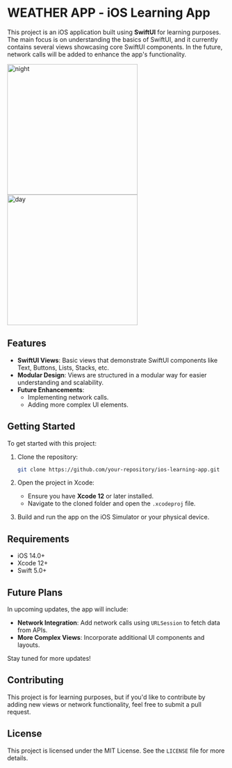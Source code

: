 # WEATHER APP  - iOS Learning App

This project is an iOS application built using **SwiftUI** for learning purposes. The main focus is on understanding the basics of SwiftUI, and it currently contains several views showcasing core SwiftUI components. In the future, network calls will be added to enhance the app's functionality.

<img src="https://github.com/user-attachments/assets/09a2b412-0746-4547-a441-072b7bcdc234" alt="night" width="300"/>
<img src="https://github.com/user-attachments/assets/b5e14a24-87a6-405c-bd64-68bb7ba3da73" alt="day" width="300"/>

## Features

- **SwiftUI Views**: Basic views that demonstrate SwiftUI components like Text, Buttons, Lists, Stacks, etc.
- **Modular Design**: Views are structured in a modular way for easier understanding and scalability.
- **Future Enhancements**:
  - Implementing network calls.
  - Adding more complex UI elements.

## Getting Started

To get started with this project:

1. Clone the repository:
    ```bash
    git clone https://github.com/your-repository/ios-learning-app.git
    ```

2. Open the project in Xcode:
    - Ensure you have **Xcode 12** or later installed.
    - Navigate to the cloned folder and open the `.xcodeproj` file.

3. Build and run the app on the iOS Simulator or your physical device.

## Requirements

- iOS 14.0+
- Xcode 12+
- Swift 5.0+

## Future Plans

In upcoming updates, the app will include:

- **Network Integration**: Add network calls using `URLSession` to fetch data from APIs.
- **More Complex Views**: Incorporate additional UI components and layouts.
  
Stay tuned for more updates!

## Contributing

This project is for learning purposes, but if you'd like to contribute by adding new views or network functionality, feel free to submit a pull request.

## License

This project is licensed under the MIT License. See the `LICENSE` file for more details.

